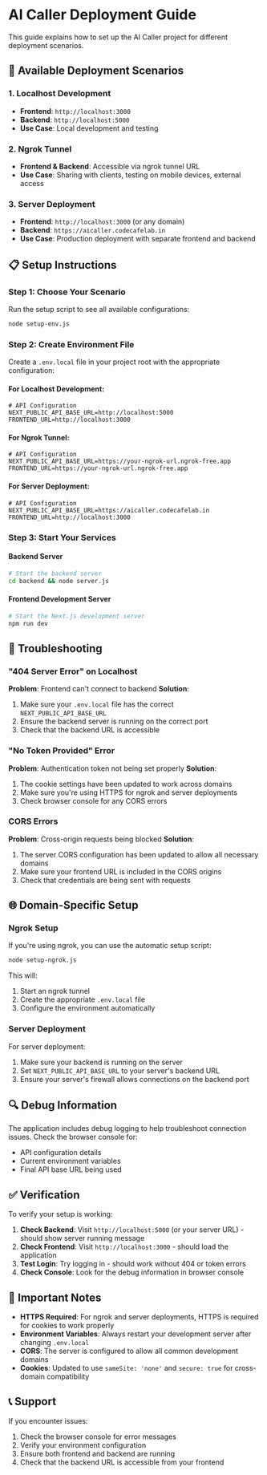 # AI Caller Deployment Guide

This guide explains how to set up the AI Caller project for different deployment scenarios.

## 🚀 Available Deployment Scenarios

### 1. Localhost Development
- **Frontend**: `http://localhost:3000`
- **Backend**: `http://localhost:5000`
- **Use Case**: Local development and testing

### 2. Ngrok Tunnel
- **Frontend & Backend**: Accessible via ngrok tunnel URL
- **Use Case**: Sharing with clients, testing on mobile devices, external access

### 3. Server Deployment
- **Frontend**: `http://localhost:3000` (or any domain)
- **Backend**: `https://aicaller.codecafelab.in`
- **Use Case**: Production deployment with separate frontend and backend

## 📋 Setup Instructions

### Step 1: Choose Your Scenario

Run the setup script to see all available configurations:
```bash
node setup-env.js
```

### Step 2: Create Environment File

Create a `.env.local` file in your project root with the appropriate configuration:

#### For Localhost Development:
```env
# API Configuration
NEXT_PUBLIC_API_BASE_URL=http://localhost:5000
FRONTEND_URL=http://localhost:3000
```

#### For Ngrok Tunnel:
```env
# API Configuration
NEXT_PUBLIC_API_BASE_URL=https://your-ngrok-url.ngrok-free.app
FRONTEND_URL=https://your-ngrok-url.ngrok-free.app
```

#### For Server Deployment:
```env
# API Configuration
NEXT_PUBLIC_API_BASE_URL=https://aicaller.codecafelab.in
FRONTEND_URL=http://localhost:3000
```

### Step 3: Start Your Services

#### Backend Server
```bash
# Start the backend server
cd backend && node server.js
```

#### Frontend Development Server
```bash
# Start the Next.js development server
npm run dev
```

## 🔧 Troubleshooting

### "404 Server Error" on Localhost
**Problem**: Frontend can't connect to backend
**Solution**: 
1. Make sure your `.env.local` file has the correct `NEXT_PUBLIC_API_BASE_URL`
2. Ensure the backend server is running on the correct port
3. Check that the backend URL is accessible

### "No Token Provided" Error
**Problem**: Authentication token not being set properly
**Solution**:
1. The cookie settings have been updated to work across domains
2. Make sure you're using HTTPS for ngrok and server deployments
3. Check browser console for any CORS errors

### CORS Errors
**Problem**: Cross-origin requests being blocked
**Solution**:
1. The server CORS configuration has been updated to allow all necessary domains
2. Make sure your frontend URL is included in the CORS origins
3. Check that credentials are being sent with requests

## 🌐 Domain-Specific Setup

### Ngrok Setup
If you're using ngrok, you can use the automatic setup script:
```bash
node setup-ngrok.js
```

This will:
1. Start an ngrok tunnel
2. Create the appropriate `.env.local` file
3. Configure the environment automatically

### Server Deployment
For server deployment:
1. Make sure your backend is running on the server
2. Set `NEXT_PUBLIC_API_BASE_URL` to your server's backend URL
3. Ensure your server's firewall allows connections on the backend port

## 🔍 Debug Information

The application includes debug logging to help troubleshoot connection issues. Check the browser console for:
- API configuration details
- Current environment variables
- Final API base URL being used

## ✅ Verification

To verify your setup is working:

1. **Check Backend**: Visit `http://localhost:5000` (or your server URL) - should show server running message
2. **Check Frontend**: Visit `http://localhost:3000` - should load the application
3. **Test Login**: Try logging in - should work without 404 or token errors
4. **Check Console**: Look for the debug information in browser console

## 🚨 Important Notes

- **HTTPS Required**: For ngrok and server deployments, HTTPS is required for cookies to work properly
- **Environment Variables**: Always restart your development server after changing `.env.local`
- **CORS**: The server is configured to allow all common development domains
- **Cookies**: Updated to use `sameSite: 'none'` and `secure: true` for cross-domain compatibility

## 📞 Support

If you encounter issues:
1. Check the browser console for error messages
2. Verify your environment configuration
3. Ensure both frontend and backend are running
4. Check that the backend URL is accessible from your frontend
